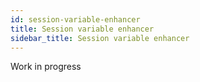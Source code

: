 ```yaml
---
id: session-variable-enhancer
title: Session variable enhancer
sidebar_title: Session variable enhancer
---
```


Work in progress